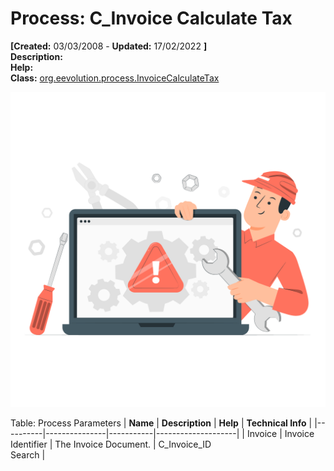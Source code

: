 # Process: C_Invoice Calculate Tax 

**[Created:** 03/03/2008 - **Updated:** 17/02/2022 **]**  
**Description:**   
**Help:**   
**Class:** [org.eevolution.process.InvoiceCalculateTax](https://jenkins.idempiere.org/job/iDempiere12Daily/ws/org.idempiere.javadoc/API/org/eevolution/process/InvoiceCalculateTax.html)

![](/img/docs/manual/C_InvoiceCalculateTax-Process_iDempiere_v12.0.0.png)

Table: Process Parameters
| **Name** | **Description** | **Help** | **Technical Info** |
|----------|---------------|-----------|--------------------|
| Invoice | Invoice Identifier | The Invoice Document. | C_Invoice_ID<br/>Search | 



